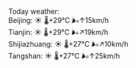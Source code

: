 Today weather:  
Beijing: ☀️   🌡️+29°C 🌬️↑15km/h  
Tianjin: ☀️   🌡️+29°C 🌬️↗19km/h  
Shijiazhuang: ☀️   🌡️+27°C 🌬️↗10km/h  
Tangshan: ☀️   🌡️+27°C 🌬️↑25km/h  
